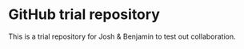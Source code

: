 # GitHub trial repository
 This is a trial repository for Josh & Benjamin to test out collaboration.
